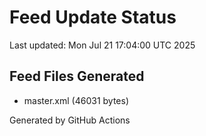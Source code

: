 # Feed Update Status
Last updated: Mon Jul 21 17:04:00 UTC 2025

## Feed Files Generated
- master.xml (46031 bytes)

Generated by GitHub Actions
